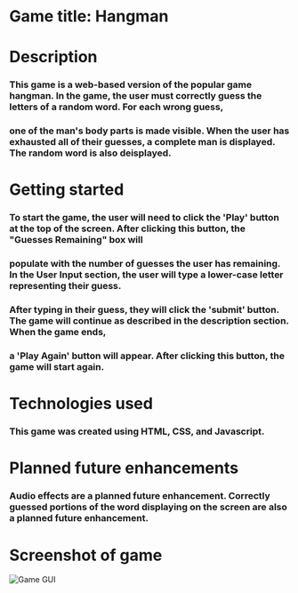 # Game title: Hangman

# Description
### This game is a web-based version of the popular game hangman. In the game, the user must correctly guess the letters of a random word. For each wrong guess,
### one of the man's body parts is made visible. When the user has exhausted all of their guesses, a complete man is displayed. The random word is also deisplayed. 

# Getting started 
### To start the game, the user will need to click the 'Play' button at the top of the screen. After clicking this button, the "Guesses Remaining" box will 
### populate with the number of guesses the user has remaining. In the User Input section, the user will type a lower-case letter representing their guess. 
### After typing in their guess, they will click the 'submit' button. The game will continue as described in the description section. When the game ends,
### a 'Play Again' button will appear. After clicking this button, the game will start again. 

# Technologies used
### This game was created using HTML, CSS, and Javascript. 

# Planned future enhancements 
### Audio effects are a planned future enhancement. Correctly guessed portions of the word displaying on the screen are also a planned future enhancement.

# Screenshot of game
![Game GUI](https://imgur.com/LdJmliK.png)